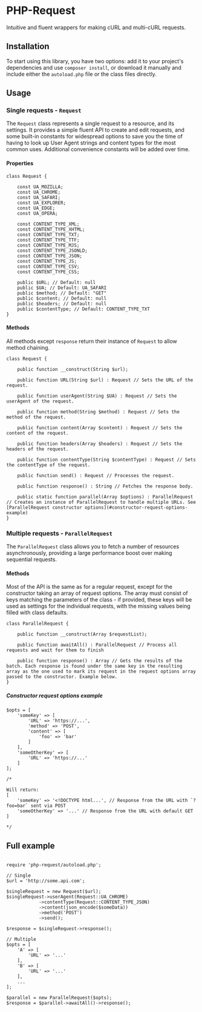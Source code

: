 # PHP-Request

Intuitive and fluent wrappers for making cURL and multi-cURL requests.

## Installation

To start using this library, you have two options: add it to your project's dependencies and use `composer install`, or download it manually and include either the `autoload.php` file or the class files directly.

## Usage

### Single requests - `Request`

The `Request` class represents a single request to a resource, and its settings. It provides a simple fluent API to create and edit requests, and some built-in constants for widespread options to save you the time of having to look up User Agent strings and content types for the most common uses. Additional convenience constants will be added over time.

#### Properties

```(php)
class Request {

	const UA_MOZILLA;
	const UA_CHROME;
	const UA_SAFARI;
	const UA_EXPLORER;
	const UA_EDGE;
	const UA_OPERA;

	const CONTENT_TYPE_XML;
	const CONTENT_TYPE_XHTML;
	const CONTENT_TYPE_TXT;
	const CONTENT_TYPE_TTF;
	const CONTENT_TYPE_MJS;
	const CONTENT_TYPE_JSONLD;
	const CONTENT_TYPE_JSON;
	const CONTENT_TYPE_JS;
	const CONTENT_TYPE_CSV;
	const CONTENT_TYPE_CSS;

	public $URL; // Default: null
	public $UA; // Default: UA_SAFARI
	public $method; // Default: "GET"
	public $content; // Default: null
	public $headers; // Default: null
	public $contentType; // Default: CONTENT_TYPE_TXT
}
```

#### Methods

All methods except `response` return their instance of `Request` to allow method chaining.

```(php)
class Request {

	public function __construct(String $url);
	
	public function URL(String $url) : Request // Sets the URL of the request.

	public function userAgent(String $UA) : Request // Sets the userAgent of the request.

	public function method(String $method) : Request // Sets the method of the request.

	public function content(Array $content) : Request // Sets the content of the request.

	public function headers(Array $headers) : Request // Sets the headers of the request.

	public function contentType(String $contentType) : Request // Sets the contentType of the request.

	public function send() : Request // Processes the request.

	public function response() : String // Fetches the response body.

	public static function parallel(Array $options) : ParallelRequest // Creates an instance of ParallelRequest to handle multiple URLs. See [ParallelRequest constructor options](#constructor-request-options-example)
}
```

### Multiple requests - `ParallelRequest`

The `ParallelRequest` class allows you to fetch a number of resources asynchronously, providing a large performance boost over making sequential requests.

#### Methods

Most of the API is the same as for a regular request, except for the constructor taking an array of request options. The array must consist of keys matching the parameters of the class - if provided, these keys will be used as settings for the individual requests, with the missing values being filled with class defaults.

```(php)
class ParallelRequest {
	
	public function __construct(Array $requestList);

	public function awaitAll() : ParallelRequest // Process all requests and wait for them to finish

	public function response() : Array // Gets the results of the batch. Each response is found under the same key in the resulting array as the one used to mark its request in the request options array passed to the constructor. Example below.
}
```

##### Constructor request options example

```(php)
$opts = [
	'someKey' => [
		'URL' => 'https://...',
		'method' => 'POST',
		'content' => [
			'foo' => 'bar'
		]
	],
	'someOtherKey' => [
		'URL' => 'https://...'
	]
];

/*

Will return:
[
	'someKey' => '<!DOCTYPE html...', // Response from the URL with `?foo=bar` sent via POST
	'someOtherKey' => '...' // Response from the URL with default GET
]

*/
```

## Full example

```(php)

require 'php-request/autoload.php';

// Single
$url = 'http://some.api.com';

$singleRequest = new Request($url);
$singleRequest->userAgent(Request::UA_CHROME)
			->contentType(Request::CONTENT_TYPE_JSON)
			->content(json_encode($someData))
			->method('POST')
			->send();

$response = $singleRequest->response();

// Multiple
$opts = [
	'A' => [
		'URL' => '...'
	],
	'B' => [
		'URL' => '...'
	],
	...
];

$parallel = new ParallelRequest($opts);
$response = $parallel->awaitAll()->response();
```